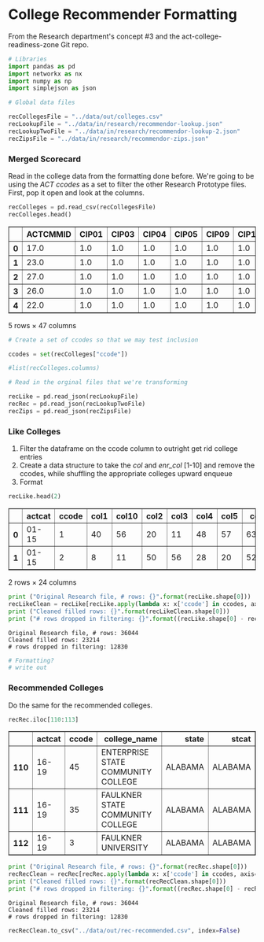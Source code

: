 
College Recommender Formatting
===

From the Research department's concept \#3 and the act-college-readiness-zone Git repo.


```python
# Libraries
import pandas as pd
import networkx as nx
import numpy as np
import simplejson as json
```


```python
# Global data files

recCollegesFile = "../data/out/colleges.csv"
recLookupFile = "../data/in/research/recommendor-lookup.json"
recLookupTwoFile = "../data/in/research/recommendor-lookup-2.json"
recZipsFile = "../data/in/research/recommendor-zips.json"
```

### Merged Scorecard

Read in the college data from the formatting done before. We're going to be using the *ACT ccodes* as a set to filter the other Research Prototype files. First, pop it open and look at the columns.


```python
recColleges = pd.read_csv(recCollegesFile)
recColleges.head()
```




<div>
<table border="1" class="dataframe">
  <thead>
    <tr style="text-align: right;">
      <th></th>
      <th>ACTCMMID</th>
      <th>CIP01</th>
      <th>CIP03</th>
      <th>CIP04</th>
      <th>CIP05</th>
      <th>CIP09</th>
      <th>CIP10</th>
      <th>CIP11</th>
      <th>CIP12</th>
      <th>CIP13</th>
      <th>...</th>
      <th>schoolPredDeg</th>
      <th>costInSt</th>
      <th>costOutSt</th>
      <th>size</th>
      <th>iped</th>
      <th>zip</th>
      <th>opeid6</th>
      <th>ccode</th>
      <th>x</th>
      <th>y</th>
    </tr>
  </thead>
  <tbody>
    <tr>
      <th>0</th>
      <td>17.0</td>
      <td>1.0</td>
      <td>1.0</td>
      <td>1.0</td>
      <td>1.0</td>
      <td>1.0</td>
      <td>1.0</td>
      <td>1.0</td>
      <td>1.0</td>
      <td>1.0</td>
      <td>...</td>
      <td>3.0</td>
      <td>7182.0</td>
      <td>12774.0</td>
      <td>4051.0</td>
      <td>100654.0</td>
      <td>35762</td>
      <td>1002.0</td>
      <td>2</td>
      <td>-86.569000</td>
      <td>34.792912</td>
    </tr>
    <tr>
      <th>1</th>
      <td>23.0</td>
      <td>1.0</td>
      <td>1.0</td>
      <td>1.0</td>
      <td>1.0</td>
      <td>1.0</td>
      <td>1.0</td>
      <td>1.0</td>
      <td>1.0</td>
      <td>1.0</td>
      <td>...</td>
      <td>3.0</td>
      <td>10000.0</td>
      <td>19690.0</td>
      <td>2610.0</td>
      <td>101709.0</td>
      <td>35115</td>
      <td>1004.0</td>
      <td>4</td>
      <td>-86.848920</td>
      <td>33.135720</td>
    </tr>
    <tr>
      <th>2</th>
      <td>27.0</td>
      <td>1.0</td>
      <td>1.0</td>
      <td>1.0</td>
      <td>1.0</td>
      <td>1.0</td>
      <td>1.0</td>
      <td>1.0</td>
      <td>1.0</td>
      <td>1.0</td>
      <td>...</td>
      <td>3.0</td>
      <td>9852.0</td>
      <td>26364.0</td>
      <td>19761.0</td>
      <td>100858.0</td>
      <td>36849</td>
      <td>1009.0</td>
      <td>11</td>
      <td>-85.508496</td>
      <td>32.602139</td>
    </tr>
    <tr>
      <th>3</th>
      <td>26.0</td>
      <td>1.0</td>
      <td>1.0</td>
      <td>1.0</td>
      <td>1.0</td>
      <td>1.0</td>
      <td>1.0</td>
      <td>1.0</td>
      <td>1.0</td>
      <td>1.0</td>
      <td>...</td>
      <td>3.0</td>
      <td>30690.0</td>
      <td>30690.0</td>
      <td>1181.0</td>
      <td>100937.0</td>
      <td>35254</td>
      <td>1012.0</td>
      <td>12</td>
      <td>-86.853654</td>
      <td>33.513945</td>
    </tr>
    <tr>
      <th>4</th>
      <td>22.0</td>
      <td>1.0</td>
      <td>1.0</td>
      <td>1.0</td>
      <td>1.0</td>
      <td>1.0</td>
      <td>1.0</td>
      <td>1.0</td>
      <td>1.0</td>
      <td>1.0</td>
      <td>...</td>
      <td>3.0</td>
      <td>7078.0</td>
      <td>12670.0</td>
      <td>5536.0</td>
      <td>101879.0</td>
      <td>35632</td>
      <td>1016.0</td>
      <td>14</td>
      <td>-87.606651</td>
      <td>34.841710</td>
    </tr>
  </tbody>
</table>
<p>5 rows × 47 columns</p>
</div>




```python
# Create a set of ccodes so that we may test inclusion

ccodes = set(recColleges["ccode"])
```


```python
#list(recColleges.columns)
```


```python
# Read in the orginal files that we're transforming

recLike = pd.read_json(recLookupFile)
recRec = pd.read_json(recLookupTwoFile)
recZips = pd.read_json(recZipsFile)
```

### Like Colleges

1. Filter the dataframe on the ccode column to outright get rid college entries
2. Create a data structure to take the *col* and *enr_col* [1-10] and remove the ccodes, while shuffling the appropriate colleges upward enqueue
3. Format


```python
recLike.head(2)
```




<div>
<table border="1" class="dataframe">
  <thead>
    <tr style="text-align: right;">
      <th></th>
      <th>actcat</th>
      <th>ccode</th>
      <th>col1</th>
      <th>col10</th>
      <th>col2</th>
      <th>col3</th>
      <th>col4</th>
      <th>col5</th>
      <th>col6</th>
      <th>col7</th>
      <th>...</th>
      <th>enr_col10</th>
      <th>enr_col2</th>
      <th>enr_col3</th>
      <th>enr_col4</th>
      <th>enr_col5</th>
      <th>enr_col6</th>
      <th>enr_col7</th>
      <th>enr_col8</th>
      <th>enr_col9</th>
      <th>stcat</th>
    </tr>
  </thead>
  <tbody>
    <tr>
      <th>0</th>
      <td>01-15</td>
      <td>1</td>
      <td>40</td>
      <td>56</td>
      <td>20</td>
      <td>11</td>
      <td>48</td>
      <td>57</td>
      <td>6356</td>
      <td>52</td>
      <td>...</td>
      <td>0.0</td>
      <td>0.5731</td>
      <td>0.0000</td>
      <td>0.5731</td>
      <td>0.0000</td>
      <td>0.000</td>
      <td>0.0000</td>
      <td>0.8596</td>
      <td>0.0</td>
      <td>Alabama</td>
    </tr>
    <tr>
      <th>1</th>
      <td>01-15</td>
      <td>2</td>
      <td>8</td>
      <td>11</td>
      <td>50</td>
      <td>56</td>
      <td>28</td>
      <td>20</td>
      <td>52</td>
      <td>59</td>
      <td>...</td>
      <td>0.0</td>
      <td>0.1880</td>
      <td>0.0376</td>
      <td>3.8722</td>
      <td>0.9023</td>
      <td>0.188</td>
      <td>0.8647</td>
      <td>0.5639</td>
      <td>0.0</td>
      <td>Alabama</td>
    </tr>
  </tbody>
</table>
<p>2 rows × 24 columns</p>
</div>




```python
print ("Original Research file, # rows: {}".format(recLike.shape[0]))
recLikeClean = recLike[recLike.apply(lambda x: x['ccode'] in ccodes, axis=1)]
print ("Cleaned filled rows: {}".format(recLikeClean.shape[0]))
print ("# rows dropped in filtering: {}".format((recLike.shape[0] - recLikeClean.shape[0])))
```

    Original Research file, # rows: 36044
    Cleaned filled rows: 23214
    # rows dropped in filtering: 12830
    


```python
# Formatting?
# write out
```

### Recommended Colleges

Do the same for the recommended colleges. 


```python
recRec.iloc[110:113]
```




<div>
<table border="1" class="dataframe">
  <thead>
    <tr style="text-align: right;">
      <th></th>
      <th>actcat</th>
      <th>ccode</th>
      <th>college_name</th>
      <th>state</th>
      <th>stcat</th>
    </tr>
  </thead>
  <tbody>
    <tr>
      <th>110</th>
      <td>16-19</td>
      <td>45</td>
      <td>ENTERPRISE STATE COMMUNITY COLLEGE</td>
      <td>ALABAMA</td>
      <td>ALABAMA</td>
    </tr>
    <tr>
      <th>111</th>
      <td>16-19</td>
      <td>35</td>
      <td>FAULKNER STATE COMMUNITY COLLEGE</td>
      <td>ALABAMA</td>
      <td>ALABAMA</td>
    </tr>
    <tr>
      <th>112</th>
      <td>16-19</td>
      <td>3</td>
      <td>FAULKNER UNIVERSITY</td>
      <td>ALABAMA</td>
      <td>ALABAMA</td>
    </tr>
  </tbody>
</table>
</div>




```python
print ("Original Research file, # rows: {}".format(recRec.shape[0]))
recRecClean = recRec[recRec.apply(lambda x: x['ccode'] in ccodes, axis=1)]
print ("Cleaned filled rows: {}".format(recRecClean.shape[0]))
print ("# rows dropped in filtering: {}".format((recRec.shape[0] - recRecClean.shape[0])))
```

    Original Research file, # rows: 36044
    Cleaned filled rows: 23214
    # rows dropped in filtering: 12830
    


```python
recRecClean.to_csv("../data/out/rec-recommended.csv", index=False)
```
